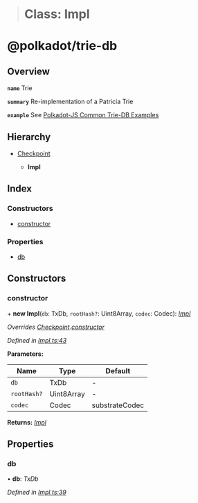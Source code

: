 > # Class: Impl

# @polkadot/trie-db

## Overview

**`name`** Trie

**`summary`** Re-implementation of a Patricia Trie

**`example`** See [Polkadot-JS Common Trie-DB Examples](https://polkadot.js.org/api/common/examples/trie-db/)

## Hierarchy

* [Checkpoint](_checkpoint_.checkpoint.md)

  * **Impl**

## Index

### Constructors

* [constructor](_impl_.impl.md#constructor)

### Properties

* [db](_impl_.impl.md#db)

## Constructors

###  constructor

\+ **new Impl**(`db`: TxDb, `rootHash?`: Uint8Array, `codec`: Codec): *[Impl](_impl_.impl.md)*

*Overrides [Checkpoint](_checkpoint_.checkpoint.md).[constructor](_checkpoint_.checkpoint.md#constructor)*

*Defined in [Impl.ts:43](https://github.com/polkadot-js/common/blob/ef38591/packages/trie-db/src/Impl.ts#L43)*

**Parameters:**

Name | Type | Default |
------ | ------ | ------ |
`db` | TxDb | - |
`rootHash?` | Uint8Array | - |
`codec` | Codec |  substrateCodec |

**Returns:** *[Impl](_impl_.impl.md)*

## Properties

###  db

• **db**: *TxDb*

*Defined in [Impl.ts:39](https://github.com/polkadot-js/common/blob/ef38591/packages/trie-db/src/Impl.ts#L39)*